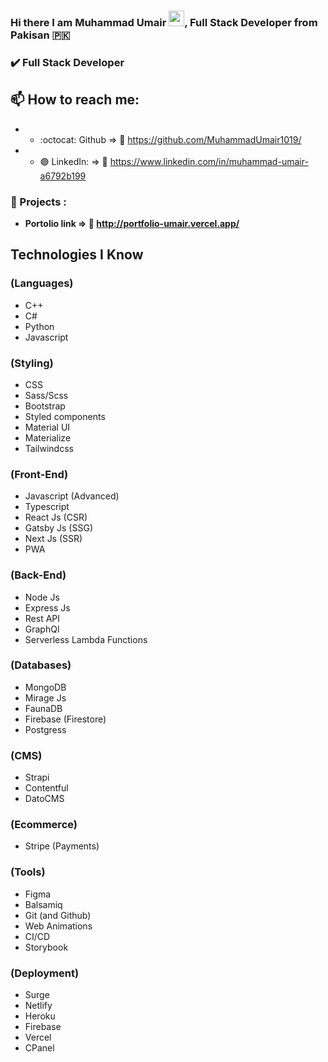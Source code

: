 ### Hi there I am Muhammad Umair <img height="25px" src="https://media.giphy.com/media/hvRJCLFzcasrR4ia7z/giphy.gif" width="25px">, Full Stack Developer from Pakisan :pakistan: 

### :heavy_check_mark: Full Stack Developer 


## 📫 How to reach me:  

- - :octocat: Github              => :link:	https://github.com/MuhammadUmair1019/
- - :purple_circle: LinkedIn:     => :link:	https://www.linkedin.com/in/muhammad-umair-a6792b199
<!-- - - :large_blue_diamond: Facebook (Page): => :link:	https://www.facebook.com/developerJunaid -->

### :medal_sports: Projects :
- **Portolio link => :link: http://portfolio-umair.vercel.app/**

## Technologies I Know

### (Languages)
- C++ 
- C#
- Python
- Javascript

### (Styling)
- CSS 
- Sass/Scss
- Bootstrap
- Styled components
- Material UI
- Materialize
- Tailwindcss

### (Front-End)
- Javascript (Advanced)
- Typescript
- React Js (CSR)
- Gatsby Js (SSG)
- Next Js (SSR)
- PWA

### (Back-End)
- Node Js 
- Express Js 
- Rest API
- GraphQl 
- Serverless Lambda Functions

### (Databases)
- MongoDB 
- Mirage Js
- FaunaDB 
- Firebase (Firestore)
- Postgress


### (CMS)
- Strapi
- Contentful
- DatoCMS

### (Ecommerce)
- Stripe (Payments)

### (Tools)
- Figma
- Balsamiq
- Git (and Github) 
- Web Animations
- CI/CD
- Storybook

### (Deployment)
- Surge
- Netlify
- Heroku
- Firebase 
- Vercel
- CPanel
